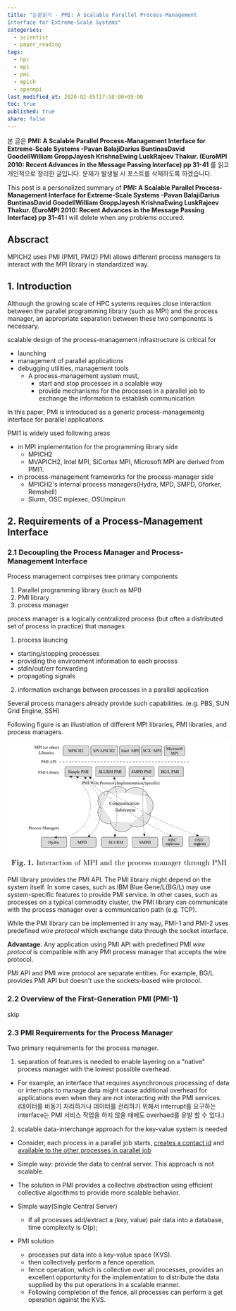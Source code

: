 ```yaml
---
title: "논문읽기 - PMI: A Scalable Parallel Process-Management
Interface for Extreme-Scale Systems"
categories:
  - scientist
  - paper_reading
tags:
  - hpc
  - mpi
  - pmi
  - mpich
  - openmpi
last_modified_at: 2020-02-05T17:58:00+09:00
toc: true
published: true
share: false
---
```


본 글은
**PMI: A Scalable Parallel Process-Management Interface for Extreme-Scale Systems -Pavan BalajiDarius BuntinasDavid GoodellWilliam GroppJayesh KrishnaEwing LuskRajeev Thakur. (EuroMPI 2010: Recent Advances in the Message Passing Interface) pp 31-41**
를 읽고 개인적으로 정리한 글입니다.
문제가 발생될 시 포스트를 삭제하도록 하겠습니다.

This post is a personalized summary of
**PMI: A Scalable Parallel Process-Management Interface for Extreme-Scale Systems -Pavan BalajiDarius BuntinasDavid GoodellWilliam GroppJayesh KrishnaEwing LuskRajeev Thakur. (EuroMPI 2010: Recent Advances in the Message Passing Interface) pp 31-41**
I will delete when any problems occured.

## Abscract

MPICH2 uses PMI (PMI1, PMI2)
PMI allows different process managers to interact with the MPI library in standardized way.

## 1. Introduction

Although the growing scale of HPC systems requires close interaction between the parallel programming library (such as MPI) and the process manager, an appropriate separation between these two components is necessary.

scalable design of the process-management infrastructure is critical for

- launching
- management of parallel applications
- debugging utilities, management tools
  - A process-management system must,
    - start and stop processes in a scalable way
    - provide mechanisms for the processes in a parallel job to exchange the information to establish communication

In this paper, PMI is introduced as a generic process-managementg interface for parallel applications.

PMI1 is widely used following areas

- in MPI implementation for the programming library side
  - MPICH2
  - MVAPICH2, Intel MPI, SiCortex MPI, Microsoft MPI are derived from PMI1.
- in process-management frameworks for the process-manager side
  - MPICH2's internal process managers(Hydra, MPD, SMPD, Gforker, Remshell)
  - Slurm, OSC mpiexec, OSUmpirun

## 2. Requirements of a Process-Management Interface

### 2.1 Decoupling the Process Manager and Process-Management Interface

Process management compirses tree primary components

1. Parallel programming library (such as MPI)
2. PMI library
3. process manager

process manager is a logically centralized process (but often a distributed set of process in practice) that manages

1. process launcing
  - starting/stopping processes
  - providing the environment information to each process
  - stdin/out/err forwarding
  - propagating signals
2. information exchange between processes in a parallel application

Several process managers already provide such capabilities.
(e.g. PBS, SUN Grid Engine, SSH)

Following figure is an illustration of different MPI libraries, PMI libraries, and process managers.

![fig1](/assets/images/2020-02-06-PMI_A_Scalable_Parallel_Process-Management_Interface/interaction.png)

PMI library provides the PMI API. 
The PMI library might depend on the system itself.
In some cases, such as IBM Blue Gene/L(BG/L) may use system-specific features to provide PMI service.
In other cases, such as processes on a typical commodity cluster, the PMI library can communicate with the process manager over a communication path (e.g. TCP).

While the PMI library can be implemented in any way, PMI-1 and PMI-2 uses predefined *wire protocol* which exchange data through the socket interface.

**Advantage**: Any application using PMI API with predefined PMI *wire protocol* is compatible with any PMI process manager that accepts the wire protocol.

PMI API and PMI wire protocol are separate entities.
For example, BG/L provides PMI API but doesn't use the sockets-based wire protocol.

### 2.2 Overview of the First-Generation PMI (PMI-1)

skip

### 2.3 PMI Requirements for the Process Manager

Two primary requirements for the process manager.

1. separation of features is needed to enable layering on a "native" process manager with the lowest possible overhead.
  - For example, an interface that requires asynchronous processing of data or interrupts to manage data might cause additional overhead for applications even when they are not interacting with the PMI services. (데이터를 비동기 처리하거나 데이터를 관리하기 위해서 interrupt를 요구하는 interface는 PMI 서비스 작업을 하지 않을 때에도 overhaed를 유발 할 수 있다.)
2. scalable data-interchange approach for the key-value system is needed
  - Consider, each process in a parallel job starts, <u>creates a contact id</u> and <u>available to the other processes in parallel job</u>
  - Simple way: provide the data to central server. This approach is not scalable.    
  - The solution in PMI provides a collective abstraction using efficient collective algorithms to provide more scalable behavior.
    
- Simple way(Single Central Server)
  - If all processes add/extract a (key, value) pair data into a database, time complexity is O(p);
- PMI solution
  - processes put data into a key-value space (KVS).
  - then collectively perform a fence operation.
  - fence operation, which is collective over all processes, provides an excellent opportunity for the implementation to distribute the data supplied by the put operations in a scalable manner.
  - Following completion of the fence, all processes can perform a get operation against the KVS.